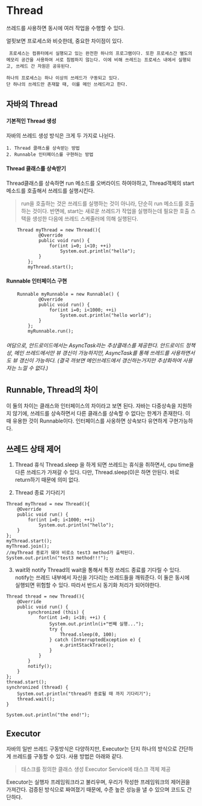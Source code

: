 Thread
===========================

쓰레드를 사용하면 동시에 여러 작업을 수행할 수 있다.

얼핏보면 프로세스와 비슷한데, 중요한 차이점이 있다.
```
 프로세스는 컴퓨터에서 실행되고 있는 완전한 하나의 프로그램이다. 또한 프로세스간 별도의 메모리 공간을 사용하여 서로 침범하지 않는다. 이에 비해 쓰레드는 프로세스 내에서 실행되고, 쓰레드 간 자원은 공유된다.

하나의 프로세스는 하나 이상의 쓰레드가 구동되고 있다.
단 하나의 쓰레드만 존재할 때, 이를 메인 쓰레드라고 한다.
```

## 자바의 Thread 

#### 기본적인 Thread 생성
자바의 쓰레드 생성 방식은 크게 두 가지로 나뉜다.

```
1. Thread 클래스를 상속받는 방법
2. Runnable 인터페이스를 구현하는 방법
```

#### Thread 클래스를 상속받기
Thread클래스를 상속하면 run 메소드를 오버라이드 하여야하고, Thread객체의 start메소드를 호출해서 쓰레드를 실행시킨다.
> run을 호출하는 것은 쓰레드를 실행하는 것이 아니라, 단순히 run 메소드를 호출하는 것이다. 반면에, start는 새로운 쓰레드가 작업을 실행하는데 필요한 호출 스택을 생성한 다음에 쓰레드 스케줄러에 의해 실행된다.
```
	Thread myThread = new Thread(){
            @Override
            public void run() {
                for(int i=0; i<10; ++i)
                    System.out.println("hello");
            }
        };
        myThread.start();
```

#### Runnable 인터페이스 구현
```
	Runnable myRunnable = new Runnable() {
            @Override
            public void run() {
                for(int i=0; i<1000; ++i)
                    System.out.println("hello world");
            }
        };
        myRunnable.run();
```

###### 여담으로, 안드로이드에서는 AsyncTask라는 추상클래스를 제공한다. 안드로이드 정책상, 메인 쓰레드에서만 뷰 갱신이 가능하지만, AsyncTask를 통해 쓰레드를 사용하면서도 뷰 갱신이 가능하다. (결국 까보면 메인쓰레드에서 갱신하는거지만 추상화하여 사용자는 느낄 수 없다.)

## Runnable, Thread의 차이

이 둘의 차이는 클래스와 인터페이스의 차이라고 보면 된다.
자바는 다중상속을 지원하지 않기에, 쓰레드를 상속하면서 다른 클래스를 상속할 수 없다는 한계가 존재한다. 이 때 유용한 것이 Runnable이다. 인터페이스를 사옹하면 상속보다 유연하게 구현가능하다. 


## 쓰레드 상태 제어

1. Thread 휴식
Thread.sleep 을 하게 되면 쓰레드는 휴식을 취하면서, cpu time을 다른 쓰레드가 가져갈 수 있다.
다만, Thread.sleep(0)은 하면 안된다. 바로 return하기 때문에 의미 없다.

2. Thread 종료 기다리기
```
Thread myThread = new Thread(){
    @Override
    public void run() {
        for(int i=0; i<1000; ++i)
            System.out.println("hello");
    }
};
myThread.start();
myThread.join();
//myThread 종료가 돼야 비로소 test3 method가 출력된다.
System.out.println("test3 method!!!");
```

3. wait와 notify
Thread의 wait을 통해서 특정 쓰레드 종료를 기다릴 수 있다. 
notify는 쓰레드 내부에서 자신을 기다리는 쓰레드들을 깨워준다.
이 둘은 동시에 실행되면 위험할 수 있다. 따라서 반드시 동기화 처리가 되어야한다.
```
Thread thread = new Thread(){
    @Override
    public void run() {
        synchronized (this) {
            for(int i=0; i<10; ++i) {
                System.out.println(i+"번째 실행...");
                try {
                    Thread.sleep(0, 100);
                } catch (InterruptedException e) {
                    e.printStackTrace();
                }
            }
        }
        notify();
    }
};
thread.start();
synchronized (thread) {
    System.out.println("thread가 종료될 때 까지 기다리기");
    thread.wait();
}

System.out.println("the end!");
```

## Executor
자바의 일반 쓰레드 구동방식은 다양하지만, Executor는 단지 하나의 방식으로 간단하게 쓰레드를 구동할 수 있다.
사용 방법은 아래와 같다.
> 태스크를 정의한 클래스 생성
> Executor Service에 태스크 객체 제공

Executor는 실행자 프레임워크라고 불리우며, 우리가 작성한 프레임워크의 제어권을 가져간다.
검증된 방식으로 짜여졌기 때문에, 수준 높은 성능을 낼 수 있으며 코드도 간단하다.












